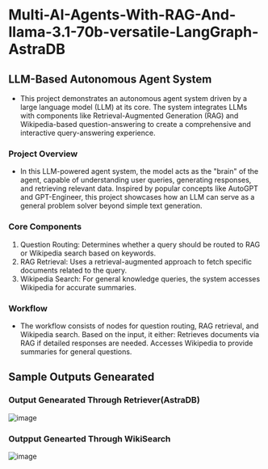 # Multi-AI-Agents-With-RAG-And-llama-3.1-70b-versatile-LangGraph-AstraDB
## LLM-Based Autonomous Agent System
- This project demonstrates an autonomous agent system driven by a large language model (LLM) at its core. The system integrates LLMs with components like Retrieval-Augmented Generation (RAG) and Wikipedia-based question-answering to create a comprehensive and interactive query-answering experience.

### Project Overview
- In this LLM-powered agent system, the model acts as the "brain" of the agent, capable of understanding user queries, generating responses, and retrieving relevant data. Inspired by popular concepts like AutoGPT and GPT-Engineer, this project showcases how an LLM can serve as a general problem solver beyond simple text generation.

### Core Components
1. Question Routing: Determines whether a query should be routed to RAG or Wikipedia search based on keywords.
2. RAG Retrieval: Uses a retrieval-augmented approach to fetch specific documents related to the query.
3. Wikipedia Search: For general knowledge queries, the system accesses Wikipedia for accurate summaries.

### Workflow
- The workflow consists of nodes for question routing, RAG retrieval, and Wikipedia search. 
Based on the input, it either:
Retrieves documents via RAG if detailed responses are needed.
Accesses Wikipedia to provide summaries for general questions.

## Sample Outputs Genearated

### Output Genearated Through Retriever(AstraDB)
![image](https://github.com/user-attachments/assets/7a691900-6f84-478b-9fa4-72fda24403ba)

### Outpput Genearted Through WikiSearch
![image](https://github.com/user-attachments/assets/0fe494c0-7a2a-4f11-a945-11a4ce0aa0d3)


